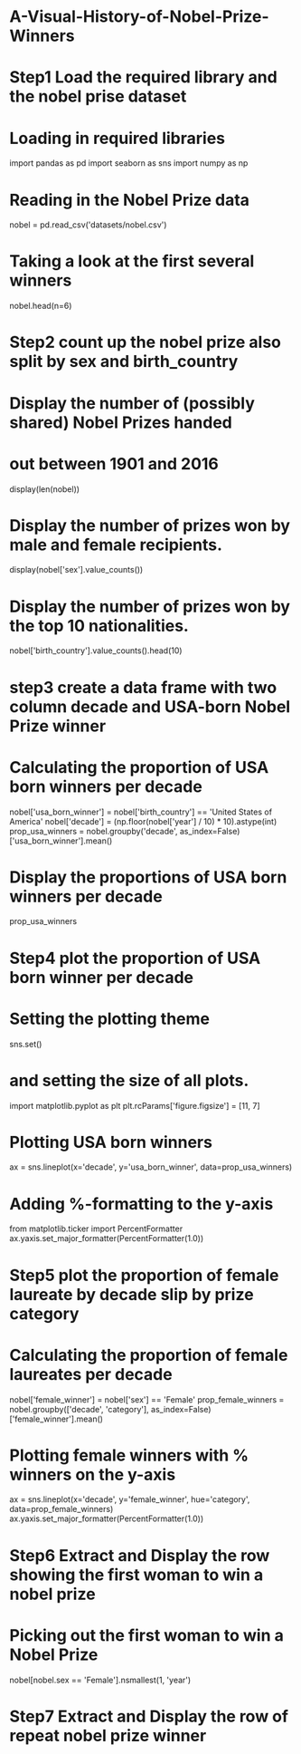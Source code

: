 # A-Visual-History-of-Nobel-Prize-Winners
# Step1 Load the required library and the nobel prise dataset
# Loading in required libraries
import pandas as pd
import seaborn as sns
import numpy as np

# Reading in the Nobel Prize data
nobel = pd.read_csv('datasets/nobel.csv')

# Taking a look at the first several winners
nobel.head(n=6)
# Step2 count up the nobel prize also split by sex and birth_country
# Display the number of (possibly shared) Nobel Prizes handed
# out between 1901 and 2016
display(len(nobel))

# Display the number of prizes won by male and female recipients.
display(nobel['sex'].value_counts())

# Display the number of prizes won by the top 10 nationalities.
nobel['birth_country'].value_counts().head(10)
# step3 create a data frame with two column decade and USA-born Nobel Prize winner
# Calculating the proportion of USA born winners per decade
nobel['usa_born_winner'] = nobel['birth_country'] == 'United States of America'
nobel['decade'] = (np.floor(nobel['year'] / 10) * 10).astype(int)
prop_usa_winners = nobel.groupby('decade', as_index=False)['usa_born_winner'].mean()

# Display the proportions of USA born winners per decade
prop_usa_winners
# Step4 plot the proportion of USA born winner per decade 
# Setting the plotting theme
sns.set()
# and setting the size of all plots.
import matplotlib.pyplot as plt
plt.rcParams['figure.figsize'] = [11, 7]

# Plotting USA born winners
ax = sns.lineplot(x='decade', y='usa_born_winner', data=prop_usa_winners)

# Adding %-formatting to the y-axis
from matplotlib.ticker import PercentFormatter
ax.yaxis.set_major_formatter(PercentFormatter(1.0))
# Step5 plot the proportion of female laureate by decade slip by prize category
# Calculating the proportion of female laureates per decade
nobel['female_winner'] = nobel['sex'] == 'Female'
prop_female_winners = nobel.groupby(['decade', 'category'], as_index=False)['female_winner'].mean()

# Plotting female winners with % winners on the y-axis
ax = sns.lineplot(x='decade', y='female_winner', hue='category', data=prop_female_winners)
ax.yaxis.set_major_formatter(PercentFormatter(1.0))
# Step6 Extract and Display the row showing the first woman to win a nobel prize
# Picking out the first woman to win a Nobel Prize
nobel[nobel.sex == 'Female'].nsmallest(1, 'year')
# Step7 Extract and Display the row of repeat nobel prize winner

